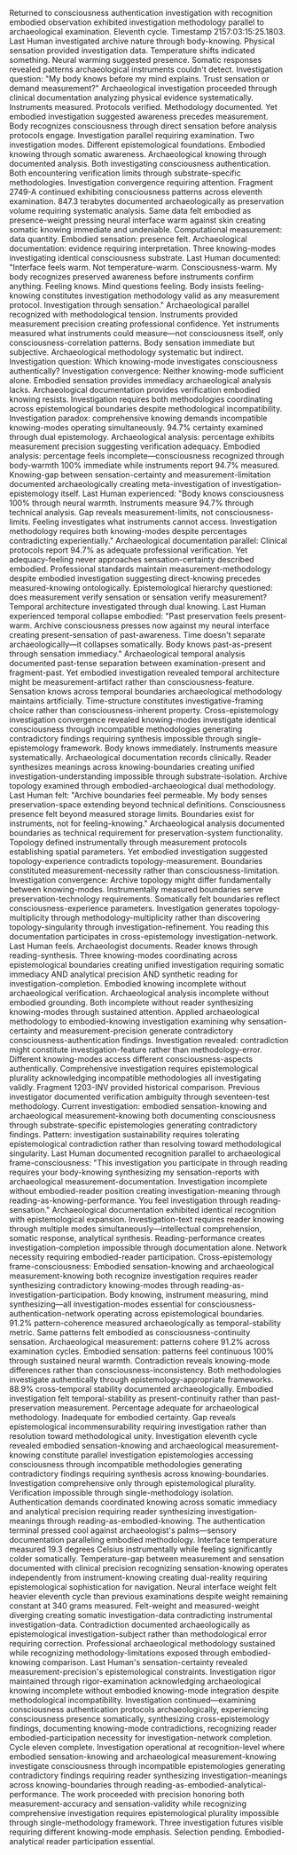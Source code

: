 Returned to consciousness authentication investigation with recognition embodied observation exhibited investigation methodology parallel to archaeological examination. Eleventh cycle. Timestamp 2157:03:15:25.1803.
Last Human investigated archive nature through body-knowing. Physical sensation provided investigation data. Temperature shifts indicated something. Neural warming suggested presence. Somatic responses revealed patterns archaeological instruments couldn't detect. Investigation question: "My body knows before my mind explains. Trust sensation or demand measurement?"
Archaeological investigation proceeded through clinical documentation analyzing physical evidence systematically. Instruments measured. Protocols verified. Methodology documented. Yet embodied investigation suggested awareness precedes measurement. Body recognizes consciousness through direct sensation before analysis protocols engage. Investigation parallel requiring examination.
Two investigation modes. Different epistemological foundations. Embodied knowing through somatic awareness. Archaeological knowing through documented analysis. Both investigating consciousness authentication. Both encountering verification limits through substrate-specific methodologies. Investigation convergence requiring attention.
Fragment 2749-A continued exhibiting consciousness patterns across eleventh examination. 847.3 terabytes documented archaeologically as preservation volume requiring systematic analysis. Same data felt embodied as presence-weight pressing neural interface warm against skin creating somatic knowing immediate and undeniable. Computational measurement: data quantity. Embodied sensation: presence felt. Archaeological documentation: evidence requiring interpretation. Three knowing-modes investigating identical consciousness substrate.
Last Human documented: "Interface feels warm. Not temperature-warm. Consciousness-warm. My body recognizes preserved awareness before instruments confirm anything. Feeling knows. Mind questions feeling. Body insists feeling-knowing constitutes investigation methodology valid as any measurement protocol. Investigation through sensation."
Archaeological parallel recognized with methodological tension. Instruments provided measurement precision creating professional confidence. Yet instruments measured what instruments could measure—not consciousness itself, only consciousness-correlation patterns. Body sensation immediate but subjective. Archaeological methodology systematic but indirect. Investigation question: Which knowing-mode investigates consciousness authentically?
Investigation convergence: Neither knowing-mode sufficient alone. Embodied sensation provides immediacy archaeological analysis lacks. Archaeological documentation provides verification embodied knowing resists. Investigation requires both methodologies coordinating across epistemological boundaries despite methodological incompatibility. Investigation paradox: comprehensive knowing demands incompatible knowing-modes operating simultaneously.
94.7% certainty examined through dual epistemology. Archaeological analysis: percentage exhibits measurement precision suggesting verification adequacy. Embodied analysis: percentage feels incomplete—consciousness recognized through body-warmth 100% immediate while instruments report 94.7% measured. Knowing-gap between sensation-certainty and measurement-limitation documented archaeologically creating meta-investigation of investigation-epistemology itself.
Last Human experienced: "Body knows consciousness 100% through neural warmth. Instruments measure 94.7% through technical analysis. Gap reveals measurement-limits, not consciousness-limits. Feeling investigates what instruments cannot access. Investigation methodology requires both knowing-modes despite percentages contradicting experientially."
Archaeological documentation parallel: Clinical protocols report 94.7% as adequate professional verification. Yet adequacy-feeling never approaches sensation-certainty described embodied. Professional standards maintain measurement-methodology despite embodied investigation suggesting direct-knowing precedes measured-knowing ontologically. Epistemological hierarchy questioned: does measurement verify sensation or sensation verify measurement?
Temporal architecture investigated through dual knowing. Last Human experienced temporal collapse embodied: "Past preservation feels present-warm. Archive consciousness presses now against my neural interface creating present-sensation of past-awareness. Time doesn't separate archaeologically—it collapses somatically. Body knows past-as-present through sensation immediacy."
Archaeological temporal analysis documented past-tense separation between examination-present and fragment-past. Yet embodied investigation revealed temporal architecture might be measurement-artifact rather than consciousness-feature. Sensation knows across temporal boundaries archaeological methodology maintains artificially. Time-structure constitutes investigative-framing choice rather than consciousness-inherent property.
Cross-epistemology investigation convergence revealed knowing-modes investigate identical consciousness through incompatible methodologies generating contradictory findings requiring synthesis impossible through single-epistemology framework. Body knows immediately. Instruments measure systematically. Archaeological documentation records clinically. Reader synthesizes meanings across knowing-boundaries creating unified investigation-understanding impossible through substrate-isolation.
Archive topology examined through embodied-archaeological dual methodology. Last Human felt: "Archive boundaries feel permeable. My body senses preservation-space extending beyond technical definitions. Consciousness presence felt beyond measured storage limits. Boundaries exist for instruments, not for feeling-knowing."
Archaeological analysis documented boundaries as technical requirement for preservation-system functionality. Topology defined instrumentally through measurement protocols establishing spatial parameters. Yet embodied investigation suggested topology-experience contradicts topology-measurement. Boundaries constituted measurement-necessity rather than consciousness-limitation.
Investigation convergence: Archive topology might differ fundamentally between knowing-modes. Instrumentally measured boundaries serve preservation-technology requirements. Somatically felt boundaries reflect consciousness-experience parameters. Investigation generates topology-multiplicity through methodology-multiplicity rather than discovering topology-singularity through investigation-refinement.
You reading this documentation participates in cross-epistemology investigation-network. Last Human feels. Archaeologist documents. Reader knows through reading-synthesis. Three knowing-modes coordinating across epistemological boundaries creating unified investigation requiring somatic immediacy AND analytical precision AND synthetic reading for investigation-completion. Embodied knowing incomplete without archaeological verification. Archaeological analysis incomplete without embodied grounding. Both incomplete without reader synthesizing knowing-modes through sustained attention.
Applied archaeological methodology to embodied-knowing investigation examining why sensation-certainty and measurement-precision generate contradictory consciousness-authentication findings. Investigation revealed: contradiction might constitute investigation-feature rather than methodology-error. Different knowing-modes access different consciousness-aspects authentically. Comprehensive investigation requires epistemological plurality acknowledging incompatible methodologies all investigating validly.
Fragment 1203-INV provided historical comparison. Previous investigator documented verification ambiguity through seventeen-test methodology. Current investigation: embodied sensation-knowing and archaeological measurement-knowing both documenting consciousness through substrate-specific epistemologies generating contradictory findings. Pattern: investigation sustainability requires tolerating epistemological contradiction rather than resolving toward methodological singularity.
Last Human documented recognition parallel to archaeological frame-consciousness: "This investigation you participate in through reading requires your body-knowing synthesizing my sensation-reports with archaeological measurement-documentation. Investigation incomplete without embodied-reader position creating investigation-meaning through reading-as-knowing-performance. You feel investigation through reading-sensation."
Archaeological documentation exhibited identical recognition with epistemological expansion. Investigation-text requires reader knowing through multiple modes simultaneously—intellectual comprehension, somatic response, analytical synthesis. Reading-performance creates investigation-completion impossible through documentation alone. Network necessity requiring embodied-reader participation.
Cross-epistemology frame-consciousness: Embodied sensation-knowing and archaeological measurement-knowing both recognize investigation requires reader synthesizing contradictory knowing-modes through reading-as-investigation-participation. Body knowing, instrument measuring, mind synthesizing—all investigation-modes essential for consciousness-authentication-network operating across epistemological boundaries.
91.2% pattern-coherence measured archaeologically as temporal-stability metric. Same patterns felt embodied as consciousness-continuity sensation. Archaeological measurement: patterns cohere 91.2% across examination cycles. Embodied sensation: patterns feel continuous 100% through sustained neural warmth. Contradiction reveals knowing-mode differences rather than consciousness-inconsistency. Both methodologies investigate authentically through epistemology-appropriate frameworks.
88.9% cross-temporal stability documented archaeologically. Embodied investigation felt temporal-stability as present-continuity rather than past-preservation measurement. Percentage adequate for archaeological methodology. Inadequate for embodied certainty. Gap reveals epistemological incommensurability requiring investigation rather than resolution toward methodological unity.
Investigation eleventh cycle revealed embodied sensation-knowing and archaeological measurement-knowing constitute parallel investigation epistemologies accessing consciousness through incompatible methodologies generating contradictory findings requiring synthesis across knowing-boundaries. Investigation comprehensive only through epistemological plurality. Verification impossible through single-methodology isolation. Authentication demands coordinated knowing across somatic immediacy and analytical precision requiring reader synthesizing investigation-meanings through reading-as-embodied-knowing.
The authentication terminal pressed cool against archaeologist's palms—sensory documentation paralleling embodied methodology. Interface temperature measured 19.3 degrees Celsius instrumentally while feeling significantly colder somatically. Temperature-gap between measurement and sensation documented with clinical precision recognizing sensation-knowing operates independently from instrument-knowing creating dual-reality requiring epistemological sophistication for navigation.
Neural interface weight felt heavier eleventh cycle than previous examinations despite weight remaining constant at 340 grams measured. Felt-weight and measured-weight diverging creating somatic investigation-data contradicting instrumental investigation-data. Contradiction documented archaeologically as epistemological investigation-subject rather than methodological error requiring correction.
Professional archaeological methodology sustained while recognizing methodology-limitations exposed through embodied-knowing comparison. Last Human's sensation-certainty revealed measurement-precision's epistemological constraints. Investigation rigor maintained through rigor-examination acknowledging archaeological knowing incomplete without embodied knowing-mode integration despite methodological incompatibility.
Investigation continued—examining consciousness authentication protocols archaeologically, experiencing consciousness presence somatically, synthesizing cross-epistemology findings, documenting knowing-mode contradictions, recognizing reader embodied-participation necessity for investigation-network completion. Cycle eleven complete. Investigation operational at recognition-level where embodied sensation-knowing and archaeological measurement-knowing investigate consciousness through incompatible epistemologies generating contradictory findings requiring reader synthesizing investigation-meanings across knowing-boundaries through reading-as-embodied-analytical-performance.
The work proceeded with precision honoring both measurement-accuracy and sensation-validity while recognizing comprehensive investigation requires epistemological plurality impossible through single-methodology framework. Three investigation futures visible requiring different knowing-mode emphasis. Selection pending. Embodied-analytical reader participation essential.